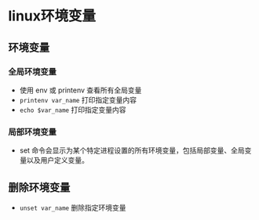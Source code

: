 # linux环境变量

## 环境变量

### 全局环境变量

- 使用 env 或 printenv 查看所有全局变量
- `printenv var_name` 打印指定变量内容
- `echo $var_name` 打印指定变量内容

### 局部环境变量

- set 命令会显示为某个特定进程设置的所有环境变量，包括局部变量、全局变量以及用户定义变量。

## 删除环境变量

- `unset var_name` 删除指定环境变量
